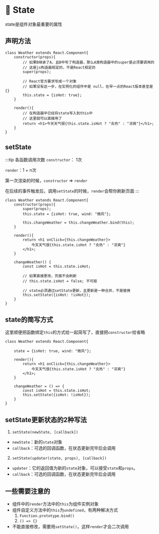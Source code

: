# 🍉 State 

state是组件对象最重要的属性

## 声明方法 

```js{3-5}
class Weather extends React.Component{
    constructor(props){
        // 如果B继承了A，且B中写了构造器，那么A类构造器中的super是必须要调用的
        // 这是js构造器规定的，不是React规定的
        super(props);

        // React官方要求写成一个对象
        // 如果没有这一步，在实例化的组件中是 null，在早一点的React版本甚至是 {}
        this.state = {isHot: true};
    }

    render(){
        // 在构造器中已经将state写入到this中
        // 这里就可以直接用了
        return <h1>今天天气很{this.state.isHot ? "炎热" : "凉爽"}</h1>;
    }
}
```

## setState 

:::tip 各函数调用次数
`constructor`： 1次

`render`：1 + n次

第一次渲染的时候，`constructor` => `render`

在后续的事件触发后，调用`setState`的时候，`render`会帮你刷新页面
:::

```jsx{4,18-22}
class Weather extends React.Component{
    constructor(props){
        super(props);
        this.state = {isHot: true, wind: "微风"};

        this.changeWeather = this.changeWeather.bind(this);
    }

    render(){
        return <h1 onClick={this.changeWeather}>
            今天天气很{this.state.isHot ? "炎热" : "凉爽"}
        </h1>;
    }

    changeWeather() {
        const isHot = this.state.isHot;

        // 如果直接更改，页面不会刷新
        // this.state.isHot = false; 不可取

        // state必须通过setState更新，且更新是一种合并，不是替换
        this.setState({isHot: !isHot});
    }
}
```

## state的简写方式 

这里顺便把函数绑定`this`的方式给一起简写了，直接把`constructor`给省略

```jsx{3,11-14}
class Weather extends React.Component{

    state = {isHot: true, wind: "微风"};

    render(){
        return <h1 onClick={this.changeWeather}>
            今天天气很{this.state.isHot ? "炎热" : "凉爽"}
        </h1>;
    }

    changeWeather = () => {
        const isHot = this.state.isHot;
        this.setState({isHot: !isHot});
    }
}
```

## setState更新状态的2种写法 

1. `setState(newState, [callback])`
* `newState`：新的`state`对象
* `callback`：可选的回调函数，在状态更新完毕后会调用

2. `setState(updater(state, props), [callback])`
* `updater`：它的返回值为新的`state`对象，可以接受`state`和`props`。
* `callback`：可选的回调函数，在状态更新完毕后会调用

## 一些需要注意的 

* 组件中的`render`方法中的`this`为组件实例对象
* 组件自定义方法中的`this`为`undefined`，有两种解决方式
  1. `Function.prototype.bind()`
  2. `() => {}`
* 不能直接修改，需要用`setState()`，这样`render`才会二次调用
